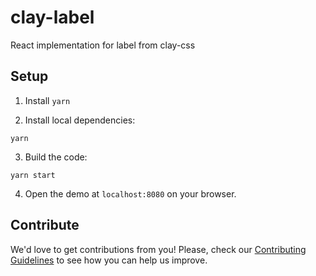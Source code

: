 # clay-label

React implementation for label from clay-css

## Setup

1. Install `yarn`

2. Install local dependencies:

```
yarn
```

3. Build the code:

```
yarn start
```

4. Open the demo at `localhost:8080` on your browser.

## Contribute

We'd love to get contributions from you! Please, check our [Contributing Guidelines](https://github.com/liferay/clay/blob/master/CONTRIBUTING.md) to see how you can help us improve.
